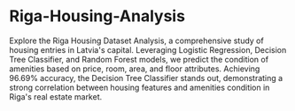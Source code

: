 # Riga-Housing-Analysis
Explore the Riga Housing Dataset Analysis, a comprehensive study of housing entries in Latvia's capital. Leveraging Logistic Regression, Decision Tree Classifier, and Random Forest models, we predict the condition of amenities based on price, room, area, and floor attributes. Achieving 96.69% accuracy, the Decision Tree Classifier stands out, demonstrating a strong correlation between housing features and amenities condition in Riga's real estate market.

